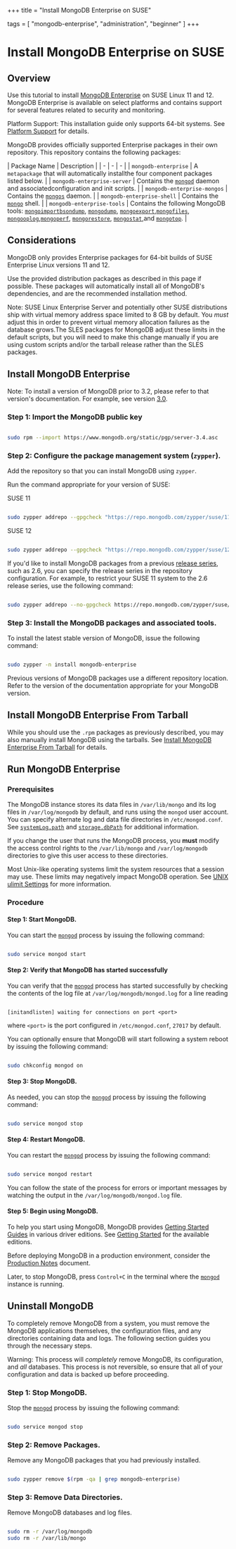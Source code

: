 +++
title = "Install MongoDB Enterprise on SUSE"

tags = [ "mongodb-enterprise", "administration", "beginner" ]
+++

# Install MongoDB Enterprise on SUSE


## Overview

Use this tutorial to install [MongoDB Enterprise](https://www.mongodb.com/products/mongodb-enterprise-advanced?jmp=docs) on SUSE Linux 11 and 12.
MongoDB Enterprise is available on select platforms and contains support
for several features related to security and monitoring.

Platform Support: This installation guide only supports 64-bit systems. See [Platform Support](https://docs.mongodb.com/manual/release-notes/3.0-compatibility/#compatibility-platform-support) for details.

MongoDB provides officially supported Enterprise packages in their own
repository. This repository contains the following packages:

| Package Name | Description |
| - | - | - |
| ``mongodb-enterprise`` | A ``metapackage`` that will automatically installthe four component packages listed below. |
| ``mongodb-enterprise-server`` | Contains the [``mongod``](https://docs.mongodb.com/manual/reference/program/mongod/#bin.mongod) daemon and associatedconfiguration and init scripts. |
| ``mongodb-enterprise-mongos`` | Contains the [``mongos``](https://docs.mongodb.com/manual/reference/program/mongos/#bin.mongos) daemon. |
| ``mongodb-enterprise-shell`` | Contains the [``mongo``](https://docs.mongodb.com/manual/reference/program/mongo/#bin.mongo) shell. |
| ``mongodb-enterprise-tools`` | Contains the following MongoDB tools: [``mongoimport``](https://docs.mongodb.com/manual/reference/program/mongoimport/#bin.mongoimport)[``bsondump``](https://docs.mongodb.com/manual/reference/program/bsondump/#bin.bsondump), [``mongodump``](https://docs.mongodb.com/manual/reference/program/mongodump/#bin.mongodump), [``mongoexport``](https://docs.mongodb.com/manual/reference/program/mongoexport/#bin.mongoexport),[``mongofiles``](https://docs.mongodb.com/manual/reference/program/mongofiles/#bin.mongofiles), [``mongooplog``](https://docs.mongodb.com/manual/reference/program/mongooplog/#bin.mongooplog),[``mongoperf``](https://docs.mongodb.com/manual/reference/program/mongoperf/#bin.mongoperf), [``mongorestore``](https://docs.mongodb.com/manual/reference/program/mongorestore/#bin.mongorestore), [``mongostat``](https://docs.mongodb.com/manual/reference/program/mongostat/#bin.mongostat),and [``mongotop``](https://docs.mongodb.com/manual/reference/program/mongotop/#bin.mongotop). |


## Considerations

MongoDB only provides Enterprise packages for 64-bit builds of SUSE
Enterprise Linux versions 11 and 12.

Use the provided distribution packages as described in this page if possible.
These packages will automatically install all of MongoDB's dependencies, and are
the recommended installation method.

Note: SUSE Linux Enterprise Server and potentially other SUSE distributions ship with virtual memory address space limited to 8 GB by default. You *must* adjust this in order to prevent virtual memory allocation failures as the database grows.The SLES packages for MongoDB adjust these limits in the default scripts, but you will need to make this change manually if you are using custom scripts and/or the tarball release rather than the SLES packages.


## Install MongoDB Enterprise

Note: To install a version of MongoDB prior to 3.2, please refer to that version's documentation. For example, see version [3.0](../install-mongodb-enterprise-on-suse/).


### Step 1: Import the MongoDB public key

```sh

sudo rpm --import https://www.mongodb.org/static/pgp/server-3.4.asc

```


### Step 2: Configure the package management system (``zypper``).

Add the repository so that you can install MongoDB using ``zypper``.

Run the command appropriate for your version of SUSE:

SUSE 11
   ```sh

   sudo zypper addrepo --gpgcheck "https://repo.mongodb.com/zypper/suse/11/mongodb-enterprise/3.4/x86_64/" mongodb

   ```

SUSE 12
   ```sh

   sudo zypper addrepo --gpgcheck "https://repo.mongodb.com/zypper/suse/12/mongodb-enterprise/3.4/x86_64/" mongodb

   ```

If you'd like to install MongoDB packages from a previous [release
series](https://docs.mongodb.com/manual/release-notes/#release-version-numbers), such as 2.6, you can
specify the release series in the repository configuration. For
example, to restrict your SUSE 11 system to the 2.6 release series,
use the following command:

```sh

sudo zypper addrepo --no-gpgcheck https://repo.mongodb.com/zypper/suse/11/mongodb-enterprise/2.6/x86_64/ mongodb

```


### Step 3: Install the MongoDB packages and associated tools.

To install the latest stable version of MongoDB, issue the following
command:

```sh

sudo zypper -n install mongodb-enterprise

```

Previous versions of MongoDB packages use a different repository location.
Refer to the version of the documentation appropriate for
your MongoDB version.

<span id="install-suse-from-tarball"></span>


## Install MongoDB Enterprise From Tarball

While you should use the ``.rpm`` packages as previously
described, you may also manually install MongoDB using the tarballs. See
[Install MongoDB Enterprise From Tarball](../install-mongodb-enterprise-on-linux/) for details.


## Run MongoDB Enterprise


### Prerequisites

The MongoDB instance stores its data files in ``/var/lib/mongo``
and its log files in ``/var/log/mongodb`` by default,
and runs using the ``mongod``
user account. You can specify alternate log and data file
directories in ``/etc/mongod.conf``. See [``systemLog.path``](https://docs.mongodb.com/manual/reference/configuration-options/#systemLog.path)
and [``storage.dbPath``](https://docs.mongodb.com/manual/reference/configuration-options/#storage.dbPath) for additional information.

If you change the user that runs the MongoDB process, you
**must** modify the access control rights to the ``/var/lib/mongo`` and
``/var/log/mongodb`` directories to give this user access to these
directories.

Most Unix-like operating systems limit the system resources that a
session may use. These limits may negatively impact MongoDB operation.
See [UNIX ulimit Settings](https://docs.mongodb.com/manual/reference/ulimit) for more information.


### Procedure


#### Step 1: Start MongoDB.

You can start the [``mongod``](https://docs.mongodb.com/manual/reference/program/mongod/#bin.mongod) process by issuing the following
command:

```sh

sudo service mongod start

```


#### Step 2: Verify that MongoDB has started successfully

You can verify that the [``mongod``](https://docs.mongodb.com/manual/reference/program/mongod/#bin.mongod) process has started
successfully by checking the contents of the log file at
``/var/log/mongodb/mongod.log``
for a line reading

```

[initandlisten] waiting for connections on port <port>

```

where ``<port>`` is the port configured in ``/etc/mongod.conf``, ``27017`` by default.

You can optionally ensure that MongoDB will start following a system
reboot by issuing the following command:

```sh

sudo chkconfig mongod on

```


#### Step 3: Stop MongoDB.

As needed, you can stop the [``mongod``](https://docs.mongodb.com/manual/reference/program/mongod/#bin.mongod) process by issuing the
following command:

```sh

sudo service mongod stop

```


#### Step 4: Restart MongoDB.

You can restart the [``mongod``](https://docs.mongodb.com/manual/reference/program/mongod/#bin.mongod) process by issuing the following
command:

```sh

sudo service mongod restart

```

You can follow the state of the process for errors or important messages
by watching the output in the ``/var/log/mongodb/mongod.log`` file.


#### Step 5: Begin using MongoDB.

To help you start using MongoDB, MongoDB provides [Getting
Started Guides](https://docs.mongodb.com/manual/#getting-started) in various driver editions. See
[Getting Started](https://docs.mongodb.com/manual/#getting-started) for the available editions.

Before deploying MongoDB in a production environment, consider the
[Production Notes](https://docs.mongodb.com/manual/administration/production-notes) document.

Later, to stop MongoDB, press ``Control+C`` in the terminal where the
[``mongod``](https://docs.mongodb.com/manual/reference/program/mongod/#bin.mongod) instance is running.


## Uninstall MongoDB

To completely remove MongoDB from a system, you must remove the MongoDB
applications themselves, the configuration files, and any directories containing
data and logs. The following section guides you through the necessary steps.

Warning: This process will *completely* remove MongoDB, its configuration, and *all* databases. This process is not reversible, so ensure that all of your configuration and data is backed up before proceeding.


### Step 1: Stop MongoDB.

Stop the [``mongod``](https://docs.mongodb.com/manual/reference/program/mongod/#bin.mongod) process by issuing the following command:

```sh

sudo service mongod stop

```


### Step 2: Remove Packages.

Remove any MongoDB packages that you had previously installed.

```sh

sudo zypper remove $(rpm -qa | grep mongodb-enterprise)

```


### Step 3: Remove Data Directories.

Remove MongoDB databases and log files.

```sh

sudo rm -r /var/log/mongodb
sudo rm -r /var/lib/mongo

```
